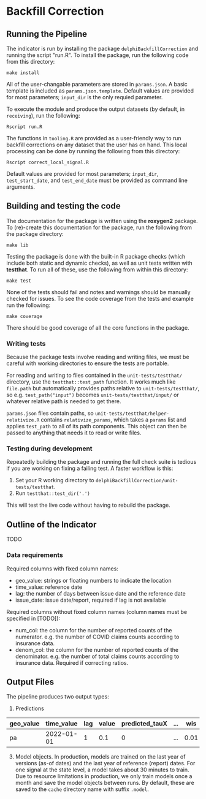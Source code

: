 # Backfill Correction

## Running the Pipeline

The indicator is run by installing the package `delphiBackfillCorrection` and
running the script "run.R". To install the package, run the following code
from this directory:

```
make install
```

All of the user-changable parameters are stored in `params.json`. A basic
template is included as `params.json.template`. Default values are provided
for most parameters; `input_dir` is the only requied parameter.

To execute the module and produce the output datasets (by default, in
`receiving`), run the following:

```
Rscript run.R
```

The functions in `tooling.R` are provided as a user-friendly way to run
backfill corrections on any dataset that the user has on hand. This local
processing can be done by running the following from this directory:

```
Rscript correct_local_signal.R
```

Default values are provided for most parameters; `input_dir`,
`test_start_date`, and `test_end_date` must be provided as command line
arguments.

## Building and testing the code

The documentation for the package is written using the **roxygen2** package. To
(re)-create this documentation for the package, run the following from the package
directory:

```
make lib
```

Testing the package is done with the built-in R package checks (which include
both static and dynamic checks), as well as unit tests written with
**testthat**. To run all of these, use the following from within this
directory:

```
make test
```

None of the tests should fail and notes and warnings should be manually
checked for issues. To see the code coverage from the tests and example run
the following:

```
make coverage
```

There should be good coverage of all the core functions in the package.

### Writing tests

Because the package tests involve reading and writing files, we must be
careful with working directories to ensure the tests are portable.

For reading and writing to files contained in the `unit-tests/testthat/` directory,
use the `testthat::test_path` function. It works much like `file.path` but
automatically provides paths relative to `unit-tests/testthat/`, so e.g.
`test_path("input")` becomes `unit-tests/testthat/input/` or whatever relative path
is needed to get there.

`params.json` files contain paths, so `unit-tests/testthat/helper-relativize.R`
contains `relativize_params`, which takes a `params` list and applies
`test_path` to all of its path components. This object can then be passed to
anything that needs it to read or write files.

### Testing during development

Repeatedly building the package and running the full check suite is tedious if
you are working on fixing a failing test. A faster workflow is this:

1. Set your R working directory to `delphiBackfillCorrection/unit-tests/testthat`.
2. Run `testthat::test_dir('.')`

This will test the live code without having to rebuild the package.

## Outline of the Indicator

TODO

### Data requirements

Required columns with fixed column names:

- geo_value: strings or floating numbers to indicate the location
- time_value: reference date
- lag: the number of days between issue date and the reference date
- issue_date: issue date/report, required if lag is not available

Required columns without fixed column names (column names must be specified in [TODO]):

- num_col: the column for the number of reported counts of the numerator. e.g.
  the number of COVID claims counts according to insurance data.
- denom_col: the column for the number of reported counts of the denominator.
  e.g. the number of total claims counts according to insurance data. Required
  if correcting ratios.

## Output Files

The pipeline produces two output types:

1. Predictions

| geo_value | time_value |lag | value | predicted_tauX | ... | wis | 
|--- | --- | --- | --- |--- |--- |--- |
| pa | 2022-01-01 | 1 | 0.1 | 0 | ... | 0.01 |

3. Model objects. In production, models are trained on the last year of
   versions (as-of dates) and the last year of reference (report) dates. For
   one signal at the state level, a model takes about 30 minutes to train. Due
   to resource limitations in production, we only train models once a month
   and save the model objects between runs. By default, these are saved to the
   `cache` directory name with suffix `.model`.
   
